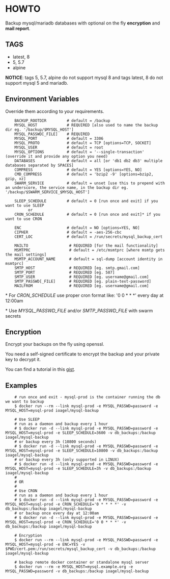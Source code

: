 # HOWTO

Backup mysql/mariadb databases with optional on the fly **encryption** and **mail report**.

## TAGS

- latest, 8
- 5, 5.7
- alpine

**NOTICE**: tags 5, 5.7, alpine do not support mysql 8 and tags latest, 8 do not support mysql 5 and mariadb.

## Environment Variables

Override them according to your requirements.

```
    BACKUP_ROOTDIR         # default = /backup
    MYSQL_HOST             # REQUIRED [also used to name the backup dir eg. '/backup/$MYSQL_HOST']
    MYSQL_PASSWD[_FILE]    # REQUIRED
    MYSQL_PORT             # default = 3306
    MYSQL_PROTO            # default = TCP [options=TCP, SOCKET]
    MYSQL_USER             # default = root
    MYSQL_OPTIONS          # default = '--single-transaction' (override it and provide any option you need)
    DATABASES              # default = all [or 'db1 db2 db3' multiple databases separated by SPACES]
    COMPRESS               # default = YES [options=YES, NO]
    CMD_COMPRESS           # default = 'bzip2 -9' [options=bzip2, gzip, xz]
    SWARM_SERVICE          # default = unset [use this to prepend with an underscore, the service name, in the backup dir eg. '/backup/$SWARM_SERVICE_$MYSQL_HOST']

    SLEEP_SCHEDULE         # default = 0 [run once and exit] if you want to use SLEEP
          or
    CRON_SCHEDULE          # default = 0 [run once and exit]* if you want to use CRON

    ENC                    # default = NO [options=YES, NO]
    CIPHER                 # default = -aes-256-cbc
    CERT_LOC               # default = /run/secrets/mysql_backup_cert

    MAILTO                  # REQUIRED [for the mail functionality]
    MSMTPRC                 # default = /etc/msmtprc [where msmtp gets the mail settings]
    MSMTP_ACCOUNT_NAME      # default = sql-dump [account identity in msmtprc]
    SMTP_HOST               # REQUIRED [eg. smtp.gmail.com]
    SMTP_PORT               # REQUIRED [eg. 587]
    SMTP_USER               # REQUIRED [eg. username@gmail.com]
    SMTP_PASSWD[_FILE]      # REQUIRED [eg. plain-text-password]
    MAILFROM                # REQUIRED [eg. username@gmail.com]
```

\* For *CRON_SCHEDULE* use proper cron format like: '0 0 * * *' every day at 12:00am

\* Use *MYSQL_PASSWD_FILE* and/or *SMTP_PASSWD_FILE* with swarm secrets


## Encryption

Encrypt your backups on the fly using openssl.

You need a self-signed certificate to encrypt the backup and your private key to decrypt it.

You can find a tutorial in this [gist](https://gist.github.com/ioagel/2432fabb8b128f0ea16cb0408310d050).

## Examples

```
    # run once and exit - mysql-prod is the container running the db we want to backup
    $ docker run --rm --link mysql-prod -e MYSQL_PASSWD=password -e MYSQL_HOST=mysql-prod ioagel/mysql-backup

    # Use SLEEP
    # run as a daemon and backup every 1 hour
    # $ docker run -d --link mysql-prod -e MYSQL_PASSWD=password -e MYSQL_HOST=mysql-prod -e SLEEP_SCHEDULE=3600 -v db_backups:/backup ioagel/mysql-backup
    # or backup every 3h (10800 seconds)
    # $ docker run -d --link mysql-prod -e MYSQL_PASSWD=password -e MYSQL_HOST=mysql-prod -e SLEEP_SCHEDULE=10800 -v db_backups:/backup ioagel/mysql-backup
    # or backup every 3h (only supported in LINUX)
    # $ docker run -d --link mysql-prod -e MYSQL_PASSWD=password -e MYSQL_HOST=mysql-prod -e SLEEP_SCHEDULE=3h -v db_backups:/backup ioagel/mysql-backup
    #
    # OR
    #
    # Use CRON
    # run as a daemon and backup every 1 hour
    # $ docker run -d --link mysql-prod -e MYSQL_PASSWD=password -e MYSQL_HOST=mysql-prod -e CRON_SCHEDULE='0 * * * *' -v db_backups:/backup ioagel/mysql-backup
    # or backup once every day at 12:00am
    # $ docker run -d --link mysql-prod -e MYSQL_PASSWD=password -e MYSQL_HOST=mysql-prod -e CRON_SCHEDULE='0 0 * * *' -v db_backups:/backup ioagel/mysql-backup

    # Encryption
    $ docker run --rm --link mysql-prod -e MYSQL_PASSWD=password -e MYSQL_HOST=mysql-prod -e ENC=YES -v $PWD/cert.pem:/run/secrets/mysql_backup_cert -v db_backups:/backup ioagel/mysql-backup

    # backup remote docker container or standalone mysql server
    $ docker run --rm -e MYSQL_HOST=mysql.example.org -e MYSQL_PASSWD=password -v db_backups:/backup ioagel/mysql-backup
```
